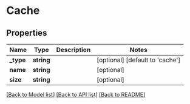 # Cache

## Properties
Name | Type | Description | Notes
------------ | ------------- | ------------- | -------------
**_type** | **string** |  | [optional] [default to 'cache']
**name** | **string** |  | [optional] 
**size** | **string** |  | [optional] 

[[Back to Model list]](../README.md#documentation-for-models) [[Back to API list]](../README.md#documentation-for-api-endpoints) [[Back to README]](../README.md)


